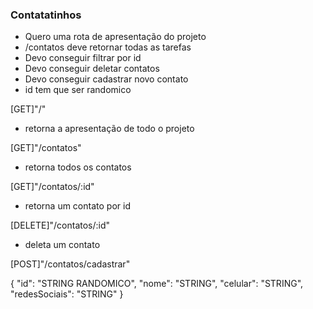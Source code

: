 ### Contatatinhos

- Quero uma rota de apresentação do projeto
- /contatos deve retornar todas as tarefas
- Devo conseguir filtrar por id
- Devo conseguir deletar contatos
- Devo conseguir cadastrar novo contato
- id tem que ser randomico

[GET]"/"
- retorna a apresentação de todo o projeto

[GET]"/contatos"
- retorna todos os contatos

[GET]"/contatos/:id"
- retorna um contato por id

[DELETE]"/contatos/:id"
- deleta um contato

[POST]"/contatos/cadastrar"

{
    "id": "STRING RANDOMICO",
    "nome": "STRING",
    "celular": "STRING",
    "redesSociais": "STRING"
}